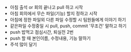 * 아침 출석 or 회의 끝나고 pull 하고 시작
* 아침 회의에서 무슨 파일(기능) 할지 정하고 시작
* 아침에 정한 파일외 다른 파일 수정할 시 팀원들에게 이야기 하기
* 같은파일 수정중일 시 pull, push, commit '무조건' 말하고 하기
* push 밥먹고 점심시간, 퇴실전 2번
* push 할 때 본인이름, 수정내용, 기능 말하기
* 주석 많이 달기

